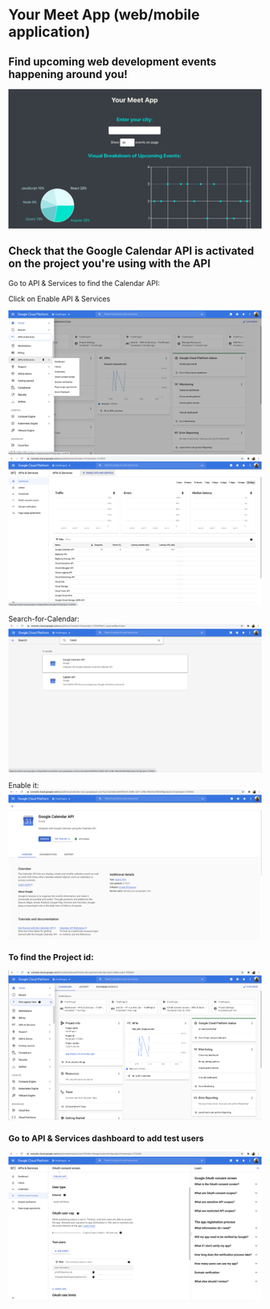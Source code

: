 # Your Meet App (web/mobile application)

## Find upcoming web development events happening around you!

![Your-Meet-App-Main-Page](/IMG/your-meet-app-main-page.png)

## Check that the Google Calendar API is activated on the project you're using with the API

Go to API & Services to find the Calendar API:

Click on Enable API & Services

![Api_and_Services](/IMG/220751.png)
![Api_and_Services](/IMG/215036.png)

Search-for-Calendar:
![Search-for-Calendar](/IMG/215050.png)

Enable it:
![Enable-Calendar](/IMG/215104.png)

### To find the Project id:
![On-Project-Dashboard](/IMG/214920.png)

### Go to API & Services dashboard to add test users 
![Add-Test-Users](/IMG/221143.png)